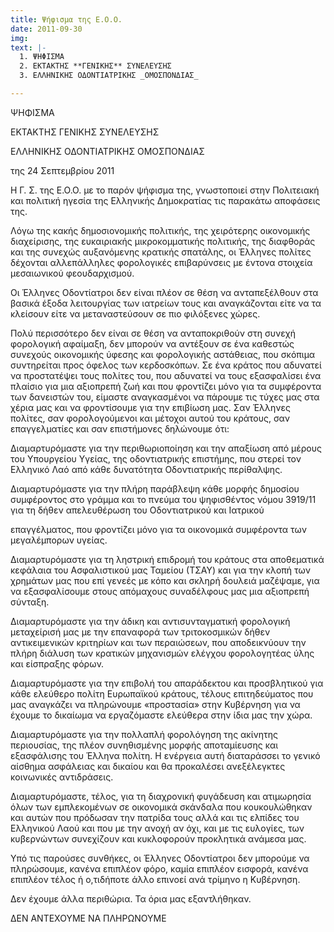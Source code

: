 ```yaml
---
title: Ψήφισμα της Ε.Ο.Ο.
date: 2011-09-30
img: 
text: |-
  1. ΨΗΦΙΣΜΑ
  2. ΕΚΤΑΚΤΗΣ **ΓΕΝΙΚΗΣ** ΣΥΝΕΛΕΥΣΗΣ
  3. ΕΛΛΗΝΙΚΗΣ ΟΔΟΝΤΙΑΤΡΙΚΗΣ _ΟΜΟΣΠΟΝΔΙΑΣ_

---
```

ΨΗΦΙΣΜΑ

ΕΚΤΑΚΤΗΣ ΓΕΝΙΚΗΣ ΣΥΝΕΛΕΥΣΗΣ

ΕΛΛΗΝΙΚΗΣ ΟΔΟΝΤΙΑΤΡΙΚΗΣ ΟΜΟΣΠΟΝΔΙΑΣ

της 24 Σεπτεμβρίου 2011

Η Γ. Σ. της Ε.Ο.Ο. με το παρόν ψήφισμα της, γνωστοποιεί στην Πολιτειακή και πολιτική ηγεσία της Ελληνικής Δημοκρατίας τις παρακάτω αποφάσεις της.

Λόγω της κακής δημοσιονομικής πολιτικής, της χειρότερης οικονομικής διαχείρισης, της ευκαιριακής μικροκομματικής πολιτικής, της διαφθοράς και της συνεχώς αυξανόμενης κρατικής σπατάλης, οι Έλληνες πολίτες δέχονται αλλεπάλληλες φορολογικές επιβαρύνσεις με έντονα στοιχεία μεσαιωνικού φεουδαρχισμού.

Οι Έλληνες Οδοντίατροι δεν είναι πλέον σε θέση να ανταπεξέλθουν στα βασικά έξοδα λειτουργίας των ιατρείων τους και αναγκάζονται είτε να τα κλείσουν είτε να μεταναστεύσουν σε πιο φιλόξενες χώρες.

 Πολύ περισσότερο δεν είναι σε θέση να ανταποκριθούν στη συνεχή φορολογική αφαίμαξη, δεν μπορούν να αντέξουν σε ένα καθεστώς συνεχούς οικονομικής ύφεσης και φορολογικής αστάθειας, που σκόπιμα συντηρείται προς όφελος των κερδοσκόπων. Σε ένα κράτος που αδυνατεί να προστατέψει τους πολίτες του, που αδυνατεί να τους εξασφαλίσει ένα πλαίσιο για μια αξιοπρεπή ζωή και που φροντίζει μόνο για τα συμφέροντα των δανειστών του, είμαστε αναγκασμένοι να πάρουμε τις τύχες μας στα χέρια μας και να φροντίσουμε για την επιβίωση μας. Σαν Έλληνες πολίτες, σαν φορολογούμενοι και μέτοχοι αυτού του κράτους, σαν επαγγελματίες και σαν επιστήμονες δηλώνουμε ότι:

Διαμαρτυρόμαστε για την περιθωριοποίηση και την απαξίωση από μέρους του Υπουργείου Υγείας, της οδοντιατρικής επιστήμης, που στερεί τον Ελληνικό Λαό από κάθε δυνατότητα Οδοντιατρικής περίθαλψης.

Διαμαρτυρόμαστε για την πλήρη παράβλεψη κάθε μορφής δημοσίου συμφέροντος στο γράμμα και το πνεύμα του ψηφισθέντος νόμου 3919/11 για τη δήθεν απελευθέρωση του Οδοντιατρικού και Ιατρικού

επαγγέλματος, που φροντίζει μόνο για τα οικονομικά συμφέροντα των μεγαλέμπορων υγείας.

Διαμαρτυρόμαστε για τη ληστρική επιδρομή του κράτους στα αποθεματικά κεφάλαια του Ασφαλιστικού μας Ταμείου (ΤΣΑΥ) και για την κλοπή των χρημάτων μας που επί γενεές με κόπο και σκληρή δουλειά μαζέψαμε, για να εξασφαλίσουμε στους απόμαχους συναδέλφους μας μια αξιοπρεπή σύνταξη.

Διαμαρτυρόμαστε για την άδικη και αντισυνταγματική φορολογική μεταχείρισή μας με την επαναφορά των τριτοκοσμικών δήθεν αντικειμενικών κριτηρίων και των περαιώσεων, που αποδεικνύουν την πλήρη διάλυση των κρατικών μηχανισμών ελέγχου φορολογητέας ύλης και είσπραξης φόρων.

Διαμαρτυρόμαστε για την επιβολή του απαράδεκτου και προσβλητικού για κάθε ελεύθερο πολίτη Ευρωπαϊκού κράτους, τέλους επιτηδεύματος που μας αναγκάζει να πληρώνουμε «προστασία» στην Κυβέρνηση για να έχουμε το δικαίωμα να εργαζόμαστε ελεύθερα στην ίδια μας την χώρα.

Διαμαρτυρόμαστε για την πολλαπλή φορολόγηση της ακίνητης περιουσίας, της πλέον συνηθισμένης μορφής αποταμίευσης και εξασφάλισης του Έλληνα πολίτη. Η ενέργεια αυτή διαταράσσει το γενικό αίσθημα ασφάλειας και δικαίου και θα προκαλέσει ανεξέλεγκτες κοινωνικές αντιδράσεις.

Διαμαρτυρόμαστε, τέλος, για τη διαχρονική φυγάδευση και ατιμωρησία όλων των εμπλεκομένων σε οικονομικά σκάνδαλα που κουκουλώθηκαν και αυτών που πρόδωσαν την πατρίδα τους αλλά και τις ελπίδες του Ελληνικού Λαού και που με την ανοχή αν όχι, και με τις ευλογίες, των κυβερνώντων συνεχίζουν και κυκλοφορούν προκλητικά ανάμεσα μας.

Υπό τις παρούσες συνθήκες, οι Έλληνες Οδοντίατροι δεν μπορούμε να πληρώσουμε, κανένα επιπλέον φόρο, καμία επιπλέον εισφορά, κανένα επιπλέον τέλος ή ο,τιδήποτε άλλο επινοεί ανά τρίμηνο η Κυβέρνηση.

 Δεν έχουμε άλλα περιθώρια. Τα όρια μας εξαντλήθηκαν.

ΔΕΝ ΑΝΤΕΧΟΥΜΕ ΝΑ ΠΛΗΡΩΝΟΥΜΕ